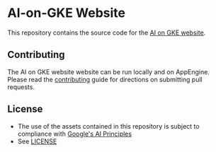 # AI-on-GKE Website

This repository contains the source code for the [AI on GKE website](https://ai-on-gke.dev).


## Contributing

The AI on GKE website website can be run locally and on AppEngine.
Please read the [contributing](CONTRIBUTING.md) guide for directions on submitting pull requests.


## License

* The use of the assets contained in this repository is subject to compliance with [Google's AI Principles](https://ai.google/responsibility/principles/)
* See [LICENSE](/LICENSE)

